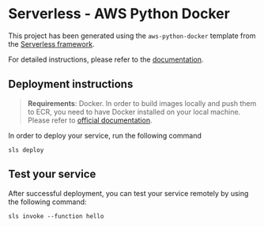 # Serverless - AWS Python Docker

This project has been generated using the `aws-python-docker` template from the [Serverless framework](https://www.serverless.com/).

For detailed instructions, please refer to the [documentation](https://www.serverless.com/framework/docs/providers/aws/).

## Deployment instructions

> **Requirements**: Docker. In order to build images locally and push them to ECR, you need to have Docker installed on your local machine. Please refer to [official documentation](https://docs.docker.com/get-docker/).

In order to deploy your service, run the following command

```
sls deploy
```

## Test your service

After successful deployment, you can test your service remotely by using the following command:

```
sls invoke --function hello
```
